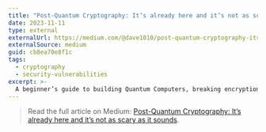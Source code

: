 ```yaml
---
title: "Post-Quantum Cryptography: It’s already here and it’s not as scary as it sounds"
date: 2023-11-11
type: external
externalUrl: https://medium.com/@dave1010/post-quantum-cryptography-its-already-here-and-it-s-not-as-scary-as-it-sounds-cb8ea70e8f1c
externalSource: medium
guid: cb8ea70e8f1c
tags:
  - cryptography
  - security-vulnerabilities
excerpt: >-
  A beginner’s guide to building Quantum Computers, breaking encryption, and stopping quantum hackers.
---
```


> Read the full article on Medium: [Post-Quantum Cryptography: It’s already here and it’s not as scary as it sounds](https://medium.com/@dave1010/post-quantum-cryptography-its-already-here-and-it-s-not-as-scary-as-it-sounds-cb8ea70e8f1c).
